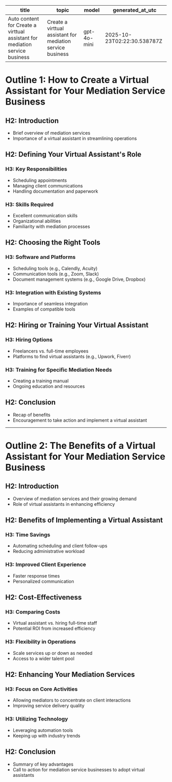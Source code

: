 | title | topic | model | generated_at_utc |
|---|---|---|---|
| Auto content for Create a virttual assistant for mediation service business | Create a virttual assistant for mediation service business | gpt-4o-mini | 2025-10-23T02:22:30.538787Z |

# Outline 1: How to Create a Virtual Assistant for Your Mediation Service Business

## H2: Introduction
- Brief overview of mediation services
- Importance of a virtual assistant in streamlining operations

## H2: Defining Your Virtual Assistant's Role
### H3: Key Responsibilities
- Scheduling appointments
- Managing client communications
- Handling documentation and paperwork

### H3: Skills Required
- Excellent communication skills
- Organizational abilities
- Familiarity with mediation processes

## H2: Choosing the Right Tools
### H3: Software and Platforms
- Scheduling tools (e.g., Calendly, Acuity)
- Communication tools (e.g., Zoom, Slack)
- Document management systems (e.g., Google Drive, Dropbox)

### H3: Integration with Existing Systems
- Importance of seamless integration
- Examples of compatible tools

## H2: Hiring or Training Your Virtual Assistant
### H3: Hiring Options
- Freelancers vs. full-time employees
- Platforms to find virtual assistants (e.g., Upwork, Fiverr)

### H3: Training for Specific Mediation Needs
- Creating a training manual
- Ongoing education and resources

## H2: Conclusion
- Recap of benefits
- Encouragement to take action and implement a virtual assistant

---

# Outline 2: The Benefits of a Virtual Assistant for Your Mediation Service Business

## H2: Introduction
- Overview of mediation services and their growing demand
- Role of virtual assistants in enhancing efficiency

## H2: Benefits of Implementing a Virtual Assistant
### H3: Time Savings
- Automating scheduling and client follow-ups
- Reducing administrative workload

### H3: Improved Client Experience
- Faster response times
- Personalized communication

## H2: Cost-Effectiveness
### H3: Comparing Costs
- Virtual assistant vs. hiring full-time staff
- Potential ROI from increased efficiency

### H3: Flexibility in Operations
- Scale services up or down as needed
- Access to a wider talent pool

## H2: Enhancing Your Mediation Services
### H3: Focus on Core Activities
- Allowing mediators to concentrate on client interactions
- Improving service delivery quality

### H3: Utilizing Technology
- Leveraging automation tools
- Keeping up with industry trends

## H2: Conclusion
- Summary of key advantages
- Call to action for mediation service businesses to adopt virtual assistants